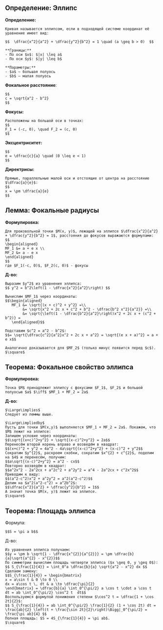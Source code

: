 ## Определение: Эллипс
**Определение:**
```spoiler-markdown
Кривая называется эллипсом, если в подходящей системе координат её уравнение имеет вид:

$$  \dfrac{x^2}{a^2} + \dfrac{y^2}{b^2} = 1 \quad (a \geq b > 0)  $$  

**Границы:**
- По оси $x$: $|x| \leq a$  
- По оси $y$: $|y| \leq b$  

**Параметры:**
- $a$ — большая полуось  
- $b$ — малая полуось  
```

**Фокальное расстояние**:
```spoiler-markdown
$$
c = \sqrt{a^2 - b^2} 
$$
```

**Фокусы:**  
```spoiler-markdown
Расположены на большой оси в точках:  
$$  
F_1 = (-c, 0), \quad F_2 = (c, 0)  
$$  
```

**Эксцентриситет:** 
```spoiler-markdown
$$  
e = \dfrac{c}{a} \quad (0 \leq e < 1)  
$$  
```

**Директрисы:**  
```spoiler-markdown
Прямые, параллельные малой оси и отстоящие от центра на расстояние $\dfrac{a}{e}$:
$$
x = \pm \dfrac{a}{e}  
$$
```

## Лемма: Фокальные радиусы
**Формулировка:**
```spoiler-markdown
Для произвольной точки $M(x, y)$, лежащей на эллипсе $\dfrac{x^2}{a^2} + \dfrac{y^2}{b^2} = 1$, расстояния до фокусов выражаются формулами:
$$
\begin{aligned}
MF_1 &= a + e x \\
MF_2 &= a - e x
\end{aligned}
$$
где $F_1(-c, 0)$, $F_2(c, 0)$ - фокусы
```

**Д-во:**
```spoiler-markdown
Выразим $y^2$ из уравнения эллипса:
$$ y^2 = b^2\left(1 - \dfrac{x^2}{a^2}\right) $$

Вычислим $MF_1$ через координаты:
$$\begin{aligned}
   MF_1 &= \sqrt{(x + c)^2 + y^2} =\\
        &= \sqrt{x^2 + 2c x + c^2 + b^2 - \dfrac{b^2 x^2}{a^2}} =\\
        &= \sqrt{\left(1 - \dfrac{b^2}{a^2}\right)x^2 + 2c x + (c^2 + b^2)} =
   \end{aligned}$$

Подставим $c^2 = a^2 - b^2$:
$$= \sqrt{\dfrac{c^2}{a^2}x^2 + 2c x + a^2} = \sqrt{(e x + a)^2} = a + e x$$

Аналогично доказывается для $MF_2$ (только минус появится перед $c$).
$\square$
```

## Теорема: Фокальное свойство эллипса
**Формулировка:**
```spoiler-markdown
Точка $M$ принадлежит эллипсу с фокусами $F_1$, $F_2$ и большой полуосью $a$ $\iff$ $MF_1 + MF_2 = 2a$
```

**Д-во:**
```spoiler-markdown
$\Large\implies$
Следует из леммы выше.

$\Large\impliedby$
Пусть для точки $M(x,y)$ выполняется $MF_1 + MF_2 = 2a$. Покажем, что $M$ лежит на эллипсе:
Запишем условие через координаты:
$$\sqrt{(x+c)^2+y^2} + \sqrt{(x-c)^2+y^2} = 2a$$
Перенесём второй корень вправо и возведём в квадрат:
$$(x+c)^2 + y^2 = 4a^2 - 4a\sqrt{(x-c)^2+y^2} + (x-c)^2 + y^2$$
Сократим $y^{2}$, раскроем скобки, сократим $x^{2} + c^{2}$, поделим на $4$ и перенесём, получим:
$$a\sqrt{(x-c)^2+y^2} = a^2 - cx$$
Повторно возведём в квадрат:
$$a^2x^2 - 2a^2cx + a^2c^2 + a^2y^2 = a^4 - 2a^2cx + c^2x^2$$
Приводим к виду:
$$(a^2-c^2)x^2 + a^2y^2 = a^2(a^2-c^2)$$
Делим на $a^2(a^2-c^2) = a^2b^2$:
$$\dfrac{x^2}{a^2} + \dfrac{y^2}{b^2} = 1$$
А значит точка $M(x, y)$ лежит на эллипсе.
$\square$
```

## Теорема: Площадь эллипса
Формула:
```spoiler-markdown
$$S = \pi a b$$
```

Д-во:
```spoiler-markdown
Из уравнения эллипса получаем:
$$y = \pm b \sqrt{1 - \dfrac{x^{2}}{a^{2}}} = \pm \dfrac{b}{a}\sqrt{a^{2} - x^{2}}$$
По симметрии вычислим площадь четверти эллипса ($x \geq 0, y \geq 0$):
$$ S_{\frac{1}{4}} = \int_0^a \dfrac{b}{a} \sqrt{a^2 - x^2} dx $$
Сделаем замену:
$$S_{\frac{1}{4}} = \begin{bmatrix}
x = a\sin t & 0 \to 0 \\
dx = a\cos t \, dt & a \to \dfrac{\pi}{2}
\end{bmatrix} = \dfrac{b}{a} \int_0^{\pi/2} a \cos t \cdot a \cos t  dt = ab \int_0^{\pi/2} \cos^2 t  dt$$
Воспользуемся формулой понижения степени $\cos^2 t = \dfrac{1 + \cos 2t}{2}$:
$$ S_{\frac{1}{4}} = ab \int_0^{\pi/2} \frac{1}{2} (1 + \cos 2t) dt = \frac{ab}{2} \left(t + \frac{\sin 2t}{2}\right)\Bigg|_0^{\pi/2} = \frac{\pi ab}{4} $$
Полная площадь: $S = 4S_{\frac{1}{4}} = \pi ab$.
$\square$
```